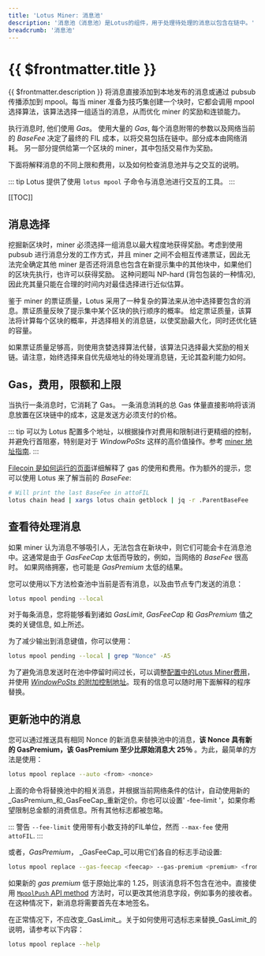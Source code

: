 ```yaml
---
title: 'Lotus Miner: 消息池'
description: '消息池（消息池）是Lotus的组件，用于处理待处理的消息以包含在链中。'
breadcrumb: '消息池'
---
```


# {{ $frontmatter.title }}

{{ $frontmatter.description }} 将消息直接添加到本地发布的消息或通过 pubsub 传播添加到 mpool。每当 miner 准备为技巧集创建一个块时，它都会调用 mpool 选择算法，该算法选择一组适当的消息，从而优化 miner 的奖励和连锁能力。

执行消息时, 他们使用 _Gas_。 使用大量的 _Gas_, 每个消息附带的参数以及网络当前的 _BaseFee_ 决定了最终的 FIL 成本，以将交易包括在链中。部分成本由网络消耗。 另一部分提供给第一个区块的 miner，其中包括交易作为奖励。

下面将解释消息的不同上限和费用，以及如何检查消息池并与之交互的说明。

::: tip
Lotus 提供了使用 `lotus mpool` 子命令与消息池进行交互的工具。
:::

[[TOC]]

## 消息选择

挖掘新区块时，miner 必须选择一组消息以最大程度地获得奖励。考虑到使用 pubsub 进行消息分发的工作方式，并且 miner 之间不会相互传递票证，因此无法完全确定其他 miner 是否还将消息也包含在新提示集中的其他块中，如果他们的区块先执行，也许可以获得奖励。 这种问题叫 NP-hard (背包包装的一种情况), 因此充其量只能在合理的时间内对最佳选择进行近似估算。

鉴于 miner 的票证质量，Lotus 采用了一种复杂的算法来从池中选择要包含的消息。票证质量反映了提示集中某个区块的执行顺序的概率。 给定票证质量，该算法将计算每个区块的概率，并选择相关的消息链，以使奖励最大化，同时还优化链的容量。

如果票证质量足够高，则使用贪婪选择算法代替，该算法只选择最大奖励的相关链。请注意，始终选择来自优先级地址的待处理消息链，无论其盈利能力如何。

## Gas，费用，限额和上限

当执行一条消息时，它消耗了 Gas。 一条消息消耗的总 Gas 体量直接影响将该消息放置在区块链中的成本，这是发送方必须支付的价格。

::: tip
可以为 Lotus 配置多个地址，以根据操作对费用和限制进行更精细的控制，并避免行首阻塞，特别是对于 _WindowPoSts_ 这样的高价值操作。参考 [miner 地址指南](miner-addresses.md).
:::

[Filecoin 是如何运行的页面](../../about-filecoin/how-filecoin-works.md)详细解释了 gas 的使用和费用。作为额外的提示，您可以使用 Lotus 来了解当前的 _BaseFee_:

```sh
# Will print the last BaseFee in attoFIL
lotus chain head | xargs lotus chain getblock | jq -r .ParentBaseFee
```

## 查看待处理消息

如果 miner 认为消息不够吸引人，无法包含在新块中，则它们可能会卡在消息池中。这通常是由于 _GasFeeCap_ 太低而导致的，例如，当网络的 _BaseFee_ 很高时。 如果网络拥塞，也可能是 _GasPremium_ 太低的结果。

您可以使用以下方法检查池中当前是否有消息，以及由节点专门发送的消息：

```sh
lotus mpool pending --local
```

对于每条消息，您将能够看到诸如 _GasLimit_, _GasFeeCap_ 和 _GasPremium_ 值之类的关键信息, 如上所述。

为了减少输出到消息键值，你可以使用：

```sh
lotus mpool pending --local | grep "Nonce" -A5
```

为了避免消息发送时在池中停留时间过长，可以调整[配置中的Lotus Miner费用](miner-configuration.md)，并使用 [ _WindowPoSts_ 的附加控制地址](miner-addresses.md)。现有的信息可以随时用下面解释的程序替换。

## 更新池中的消息

您可以通过推送具有相同 Nonce 的新消息来替换池中的消息，**该 Nonce 具有新的 GasPremium，该 GasPremium 至少比原始消息大 25％** 。为此，最简单的方法是使用：

```sh
lotus mpool replace --auto <from> <nonce>
```

上面的命令将替换池中的相关消息，并根据当前网络条件的估计，自动使用新的_GasPremium_和_GasFeeCap_重新定价。你也可以设置' -fee-limit '，如果你希望限制总金额的消费信息。所有其他标志都被忽略。

::: 警告
`--fee-limit` 使用带有小数支持的FIL单位，然而 `--max-fee` 使用 `attoFIL`.
:::

或者，_GasPremium_， _GasFeeCap_可以用它们各自的标志手动设置:

```sh
lotus mpool replace --gas-feecap <feecap> --gas-premium <premium> <from> <nonce>
```

如果新的 _gas premium_ 低于原始比率的 1.25，则该消息将不包含在池中。直接使用 [`MpoolPush` API method](../../reference/lotus-api.md) 方法时，可以更改其他消息字段，例如事务的接收者。在这种情况下，新消息将需要首先在本地签名。

在正常情况下，不应改变_GasLimit_。关于如何使用可选标志来替换_GasLimit_的说明，请参考以下内容：

```sh
lotus mpool replace --help
```

